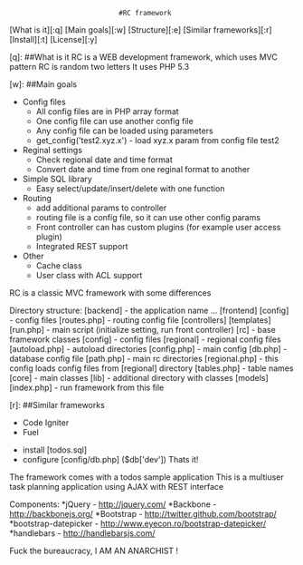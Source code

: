                               #RC framework

[What is it][:q]
[Main goals][:w]
[Structure][:e]
[Similar frameworks][:r]
[Install][:t]
[License][:y]

[q]:
##What is it
RC is a WEB development framework, which uses MVC pattern
RC is random two letters
It uses PHP 5.3

[w]:
##Main goals
  * Config files
    - All config files are in PHP array format
    - One config file can use another config file
    - Any config file can be loaded using parameters
    - get_config('test2.xyz.x') - load xyz.x param from config file test2
  * Reginal settings
    - Check regional date and time format
    - Convert date and time from one reginal format to another
  * Simple SQL library
    - Easy select/update/insert/delete with one function
  * Routing
    - add additional params to controller
    - routing file is a config file, so it can use other config params
    - Front controller can has custom plugins (for example user access plugin)
    - Integrated REST support
  * Other
    - Cache class
    - User class with ACL support

[e]:
##Structure
RC is a classic MVC framework with some differences

Directory structure:
[backend] - the application name
 ...
[frontend]
  [config] - config files
    [routes.php] - routing config file
  [controllers]
  [templates]
  [run.php] - main script (initialize setting, run front controller)
[rc] - base framework classes
  [config] - config files
    [regional] - regional config files
    [autoload.php] - autoload directories
    [config.php] - main config
    [db.php] - database config file
    [path.php] - main rc directories
    [regional.php] - this config loads config files from [regional] directory
    [tables.php] - table names
  [core] - main classes
  [lib] - additional directory with classes
  [models]
[index.php] - run framework from this file

[r]:
##Similar frameworks
 - Code Igniter
 - Fuel

[t]:
##Install
  - install [todos.sql]
  - configure [config/db.php] ($db['dev'])
    Thats it!

The framework comes with a todos sample application
This is a multiuser task planning application using AJAX with REST interface

Components:
  *jQuery - http://jquery.com/
  *Backbone - http://backbonejs.org/
  *Bootstrap - http://twitter.github.com/bootstrap/
  *bootstrap-datepicker - http://www.eyecon.ro/bootstrap-datepicker/
  *handlebars - http://handlebarsjs.com/

[y]:
##License  
Fuck the bureaucracy, I AM AN ANARCHIST !
